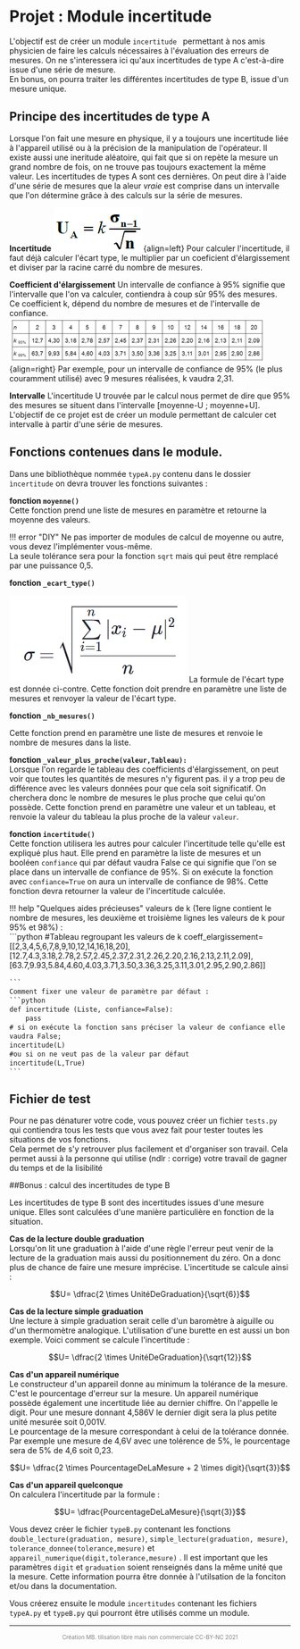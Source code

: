 # Projet : Module incertitude
L'objectif est de créer un module `incertitude ` permettant à nos amis physicien de faire les calculs nécessaires à l'évaluation des erreurs de mesures. On ne s'interessera ici qu'aux incertitudes de type A c'est-à-dire issue d'une série de mesure.  
En bonus, on pourra traiter les différentes incertitudes de type B, issue d'un mesure unique.  

## Principe des incertitudes de type A
Lorsque l'on fait une mesure en physique, il y a toujours une incertitude liée à l'appareil utilisé ou à la précision de la manipulation de l'opérateur. Il existe aussi une ineritude aléatoire, qui fait que si on repète la mesure un grand nombre de fois, on ne trouve pas toujours exactement la même valeur.
Les incertitudes de types A sont ces dernières. On peut dire à l'aide d'une série de mesures que la aleur *vraie* est comprise dans un intervalle que l'on détermine grâce à des calculs sur la série de mesures.  

**Incertitude**
![calcul incertitude](img/calculincert.png){align=left}
Pour calculer l'incertitude, il faut déjà calculer l'écart type, le multiplier par un coeficient d'élargissement et diviser par la racine carré du nombre de mesures.  

**Coefficient d'élargissement**
Un intervalle de confiance à 95% signifie que l'intervalle que l'on va calculer, contiendra à coup sûr 95% des mesures.  
Ce coefficient k, dépend du nombre de mesures et de l'intervalle de confiance.
![calcul incertitude](img/k.png){align=right}
Par exemple, pour un intervalle de confiance de 95% (le plus couramment utilisé) avec 9 mesures réalisées, k vaudra 2,31. 

**Intervalle**
L'incertitude U trouvée par le calcul nous permet de dire que 95% des mesures se situent dans l'intervalle [moyenne-U ; moyenne+U].
L'objectif de ce projet est de créer un module permettant de calculer cet intervalle à partir d'une série de mesures.

## Fonctions contenues dans le module.
Dans une bibliothèque nommée `typeA.py` contenu dans le dossier `ìncertitude` on devra trouver les fonctions suivantes :    

**fonction `moyenne()`**  
Cette fonction prend une liste de mesures en paramètre et retourne la moyenne des valeurs. 

!!! error "DIY"
	Ne pas importer de modules de calcul de moyenne ou autre, vous devez l'implémenter vous-même.  
	La seule tolérance sera pour la fonction `sqrt` mais qui peut être remplacé par une puissance 0,5.


**fonction `_ecart_type()`**  

![formule ecart type](img/ecart-type.png)
La formule de l'écart type est donnée ci-contre. Cette fonction doit prendre en paramètre une liste de mesures et renvoyer la valeur de l'écart type.  


**fonction `_nb_mesures()`**  

Cette fonction prend en paramètre une liste de mesures et renvoie le nombre de mesures dans la liste. 

**fonction `_valeur_plus_proche(valeur,Tableau):`**  
Lorsque l'on regarde le tableau des coefficients d'élargissement, on peut voir que toutes les quantités de mesures n'y figurent pas. il y a trop peu de différence avec les valeurs données pour que cela soit significatif. On cherchera donc le nombre de mesures le plus proche que celui qu'on possède.
Cette fonction prend en paramètre une valeur et un tableau, et renvoie la valeur du tableau la plus proche de la valeur `valeur`.   

**fonction `incertitude()`**  
Cette fonction utilisera les autres pour calculer l'incertitude telle qu'elle est expliqué plus haut. Elle prend en paramètre la liste de mesures et un booléen `confiance` qui par défaut vaudra False ce qui signifie que l'on se place dans un intervalle de confiance de 95%. Si on exécute la fonction avec `confiance=True` on aura un intervalle de confiance de 98%.
Cette fonction devra retourner la valeur de l'incertitude calculée.

!!! help "Quelques aides précieuses"
	valeurs de k (1ere ligne contient le nombre de mesures, les deuxième et troisième lignes les valeurs de k pour 95% et 98%) :  
	```python
	#Tableau regroupant les valeurs de k
	coeff_elargissement=[[2,3,4,5,6,7,8,9,10,12,14,16,18,20],
	                          [12.7,4.3,3.18,2.78,2.57,2.45,2.37,2.31,2.26,2.20,2.16,2.13,2.11,2.09],
	                          [63.7,9.93,5.84,4.60,4.03,3.71,3.50,3.36,3.25,3.11,3.01,2.95,2.90,2.86]]

	```
	Comment fixer une valeur de paramètre par défaut :
	```python
	def incertitude (Liste, confiance=False):
		pass
	# si on exécute la fonction sans préciser la valeur de confiance elle vaudra False;
	incertitude(L)
	#ou si on ne veut pas de la valeur par défaut
	incertitude(L,True)
	```
## Fichier de test
Pour ne pas dénaturer votre code, vous pouvez créer un fichier `tests.py` qui contiendra tous les tests que vous avez fait pour tester toutes les situations de vos fonctions.  
Cela permet de s'y retrouver plus facilement et d'organiser son travail. Cela permet aussi à la personne qui utilise (ndlr : corrige) votre travail de gagner du temps et de la lisibilité

##Bonus : calcul des incertitudes de type B  

Les incertitudes de type B sont des incertitudes issues d'une mesure unique. Elles sont calculées d'une manière particulière en fonction de la situation.

**Cas de la lecture double graduation**  
Lorsqu'on lit une graduation à l'aide d'une règle l'erreur peut venir de la lecture de la graduation mais aussi du positionnement du zéro. On a donc plus de chance de faire une mesure imprécise.
L'incertitude se calcule ainsi :  

$$U= \dfrac{2 \times UnitéDeGraduation}{\sqrt{6}}$$


**Cas de la lecture simple graduation**  
Une lecture à simple graduation serait celle d'un baromètre à aiguille ou d'un thermomètre analogique. L'utilisation d'une burette en est aussi un bon exemple. Voici comment se calcule l'incertitude :  

$$U= \dfrac{2 \times UnitéDeGraduation}{\sqrt{12}}$$

**Cas d'un appareil numérique**  
Le constructeur d'un appareil donne au minimum la tolérance de la mesure. C'est le pourcentage d'erreur sur la mesure. Un appareil numérique possède également une incertitude liée au dernier chiffre. On l'appelle le digit.
Pour une mesure donnant 4,586V le dernier digit sera la plus petite unité mesurée soit 0,001V.  
Le pourcentage de la mesure correspondant à celui de la tolérance donnée. Par exemple une mesure de 4,6V avec une tolérence de 5%, le pourcentage sera de 5% de 4,6 soit 0,23.  

$$U= \dfrac{2 \times PourcentageDeLaMesure + 2 \times digit}{\sqrt{3}}$$

**Cas d'un appareil quelconque**  
On calculera l'incertitude par la formule :  

$$U= \dfrac{PourcentageDeLaMesure}{\sqrt{3}}$$


Vous devez créer le fichier `typeB.py` contenant les fonctions `double_lecture(graduation, mesure)`, `simple_lecture(graduation, mesure)`, `tolerance_donnee(tolerance,mesure)` et `appareil_numerique(digit,tolerance,mesure)` .
Il est important que les paramètres `digit` et `graduation` soient renseignés dans la même unité que la mesure. Cette information pourra être donnée à l'utilsation de la fonciton et/ou dans la documentation.

Vous créerez ensuite le module `incertitudes` contenant les fichiers `typeA.py` et `typeB.py` qui pourront être utilisés comme un module.

---
<p style="text-align: center; color:gray; font-size: 10px;">
Création MB. tilisation libre mais non commerciale CC-BY-NC 2021
</p>